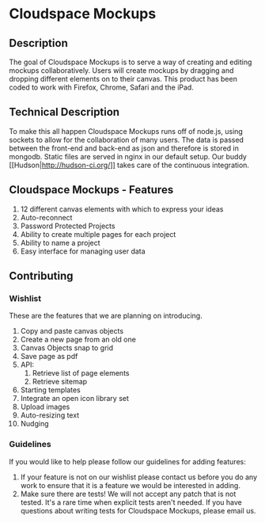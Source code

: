 # Cloudspace Mockups

## Description

The goal of Cloudspace Mockups is to serve a way of creating and editing mockups collaboratively. Users will create mockups by dragging and dropping different elements on to their canvas.  This product has been coded to work with Firefox, Chrome, Safari and the iPad.

## Technical Description

To make this all happen Cloudspace Mockups runs off of node.js, using sockets to allow for the collaboration of many users.  The data is passed between the front-end and back-end as json and therefore is stored in mongodb. Static files are served in nginx in our default setup. Our buddy [[Hudson|http://hudson-ci.org/]] takes care of the continuous integration.

## Cloudspace Mockups - Features

1. 12 different canvas elements with which to express your ideas
2. Auto-reconnect
3. Password Protected Projects
4. Ability to create multiple pages for each project
5. Ability to name a project
6. Easy interface for managing user data
  
## Contributing

### Wishlist

These are the features that we are planning on introducing.

1. Copy and paste canvas objects
1. Create a new page from an old one
1. Canvas Objects snap to grid
1. Save page as pdf
1. API:
	1. Retrieve list of page elements
	1. Retrieve sitemap
1. Starting templates
1. Integrate an open icon library set
1. Upload images
1. Auto-resizing text
1. Nudging

### Guidelines

If you would like to help please follow our guidelines for adding features:

1. If your feature is not on our wishlist please contact us before you do any work to ensure that it is a feature we would be interested in adding.
2. Make sure there are tests! We will not accept any patch that is not tested.
   It's a rare time when explicit tests aren't needed. If you have questions
   about writing tests for Cloudspace Mockups, please email us.

